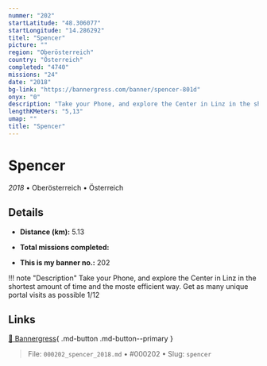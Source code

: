 ```yaml
---
nummer: "202"
startLatitude: "48.306077"
startLongitude: "14.286292"
titel: "Spencer"
picture: ""
region: "Oberösterreich"
country: "Österreich"
completed: "4740"
missions: "24"
date: "2018"
bg-link: "https://bannergress.com/banner/spencer-801d"
onyx: "0"
description: "Take your Phone, and explore the Center in Linz in the shortest amount of time and the moste efficient way. Get as many unique portal visits as possible 1/12"
lengthKMeters: "5,13"
umap: ""
title: "Spencer"
---
```

# Spencer

*2018* • Oberösterreich • Österreich



## Details
- **Distance (km):** 5.13

- **Total missions completed:** 
- **This is my banner no.:** 202


!!! note "Description"
    Take your Phone, and explore the Center in Linz in the shortest amount of time and the moste efficient way. Get as many unique portal visits as possible 1/12



## Links
[🔗 Bannergress](https://bannergress.com/banner/spencer-801d){ .md-button .md-button--primary }



> File: `000202_spencer_2018.md` • #000202 • Slug: `spencer`
